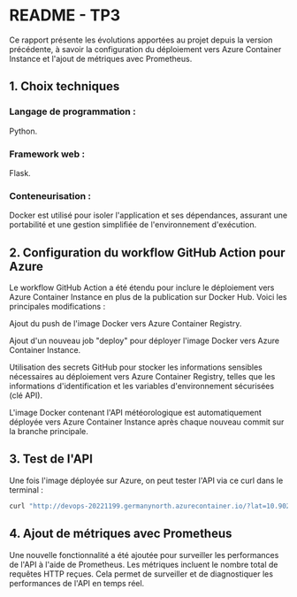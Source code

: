 # README - TP3

Ce rapport présente les évolutions apportées au projet depuis la version précédente, à savoir la configuration du déploiement vers Azure Container Instance et l'ajout de métriques avec Prometheus.

## 1. Choix techniques
### Langage de programmation : 
Python.

### Framework web :
Flask.

### Conteneurisation : 
Docker est utilisé pour isoler l'application et ses dépendances, assurant une portabilité et une gestion simplifiée de l'environnement d'exécution.

## 2. Configuration du workflow GitHub Action pour Azure
Le workflow GitHub Action a été étendu pour inclure le déploiement vers Azure Container Instance en plus de la publication sur Docker Hub.
Voici les principales modifications :

Ajout du push de l'image Docker vers Azure Container Registry.

Ajout d'un nouveau job "deploy" pour déployer l'image Docker vers Azure Container Instance.

Utilisation des secrets GitHub pour stocker les informations sensibles nécessaires au déploiement vers Azure Container Registry, telles que les informations d'identification et les variables d'environnement sécurisées (clé API).

L'image Docker contenant l'API météorologique est automatiquement déployée vers Azure Container Instance après chaque nouveau commit sur la branche principale.

## 3. Test de l'API
   Une fois l'image déployée sur Azure, on peut tester l'API via ce curl dans le terminal :
   ```bash
   curl "http://devops-20221199.germanynorth.azurecontainer.io/?lat=10.902785&lon=44.754175"
   ```
## 4. Ajout de métriques avec Prometheus
Une nouvelle fonctionnalité a été ajoutée pour surveiller les performances de l'API à l'aide de Prometheus. Les métriques incluent le nombre total de requêtes HTTP reçues. Cela permet de surveiller et de diagnostiquer les performances de l'API en temps réel.
